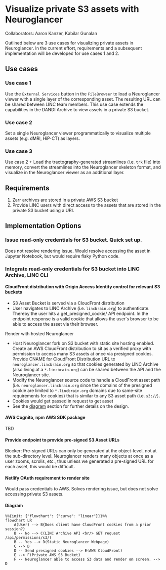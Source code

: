 # Visualize private S3 assets with Neuroglancer

Collaborators: Aaron Kanzer, Kabilar Gunalan

Outlined below are 3 use cases for visualizing private assets in Neuroglancer.
In the current effort, requirements and a subsequent implementation will be developed for use cases 1 and 2.

## Use cases

### Use case 1
Use the `External Services` button in the `FileBrowser` to load a Neuroglancer viewer with
a single layer of the corresponding asset.  The resulting URL can be shared between LINC team members.  This use case extends the capabilities in the DANDI Archive to view assets in a private S3 bucket.

### Use case 2
Set a single Neuroglancer viewer programmatically to visualize multiple assets (e.g. dMRI, HiP-CT) as layers.

### Use case 3
Use case 2 + Load the tractography-generated streamlines (i.e. `trk` file) into memory,
convert the streamlines into the Neuroglancer skeleton format, and visualize in the Neuroglancer
viewer as an additional layer.

## Requirements

1. Zarr archives are stored in a private AWS S3 bucket
2. Provide LINC users with direct access to the assets that are stored in the private S3 bucket using a URI.

## Implementation Options

### Issue read-only credentials for S3 bucket. Quick set up.

Does not resolve rendering issue. Would resolve accessing the asset in Jupyter Notebook, but would require flaky Python code.

### Integrate read-only credentials for S3 bucket into LINC Archive, LINC CLI

#### CloudFront distribution with Origin Access Identity control for relevant S3 buckets

- S3 Asset Bucket is served via a CloudFront distribution
- User navigates to LINC Archive (i.e. `lincbrain.org`) to authenticate.  Thereby the user hits a get_presigned_cookie/ API endpoint. In the endpoint response is a valid cookie that allows the user's browser to be able to access the asset via their browser.

Render with hosted Neuroglancer
- Host Neuroglancer fork on S3 bucket with static site hosting enabled. Create an AWS CloudFront distribution to sit as a verified proxy with permission to access many S3 assets at once via presigned cookies.  Provide CNAME for CloudFront Distribution URL to `neuroglancer.lincbrain.org` so that cookies generated by LINC Archive (also living at a `*.lincbrain.org`) can be shared between the API and the Neuroglancer site.
- Modify the Neuroglancer source code to handle a CloudFront asset path (i.e. `neuroglancer.lincbrain.org` since the domains of the presigned cookie are limited to `*.lincbrain.org` domains due to same-site requirements for cookies) that is similar to any S3 asset path (i.e. `s3://`).
- Cookies would get passed in request to get asset
- See the [diagram](#diagram) section for further details on the design.

#### AWS Cognito, npm AWS SDK package

TBD

#### Provide endpoint to provide pre-signed S3 Asset URLs

Blocker: Pre-signed URLs can only be generated at the object-level, not at the sub-directory level. Neuroglancer renders many
objects at once as a user zooms, scrolls, etc., thus unless we generated a pre-signed URL for each asset, this would be difficult.

#### Netlify OAuth requirement to render site

Would pass credentials to AWS.  Solves rendering issue, but does not solve accessing private S3 assets.

#### Diagram

```mermaid
%%{init: {"flowchart": {"curve": "linear"}}}%%
flowchart LR
    A(User) --> B{Does client have CloudFront cookies from a prior session?}
    B -- No --> C(LINC Archive API <br/> GET request /api/permissions/s3/)
    B -- Yes --> D(Static Neuroglancer Webpage)
    C --> D
    D -- Send presigned cookies --> E(AWS CloudFront)
    E --> F(Private AWS S3 Bucket)
    F -- Neuroglancer able to access S3 data and render on screen. --> D
```
